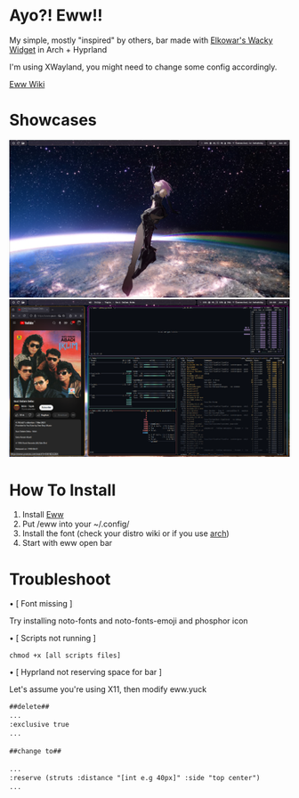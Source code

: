 # Ayo?! Eww!!

My simple, mostly "inspired" by others, bar made with [Elkowar's Wacky Widget](https://github.com/elkowar/eww/) in Arch + Hyprland

I'm using XWayland, you might need to change some config accordingly.

[Eww Wiki](https://elkowar.github.io/eww/)

# Showcases
<img src="picture.png">
<img src="showcase.png">

# How To Install

  1. Install [Eww](https://github.com/elkowar/eww/)
  2. Put /eww into your ~/.config/
  3. Install the font (check your distro wiki or if you use [arch](https://wiki.archlinux.org/title/Fonts#Manual_installation))
  4. Start with eww open bar

# Troubleshoot

• [ Font missing ]

Try installing noto-fonts and noto-fonts-emoji and phosphor icon

• [ Scripts not running ]

```
chmod +x [all scripts files]
```

• [ Hyprland not reserving space for bar ]

Let's assume you're using X11, then modify eww.yuck
```
##delete##
...
:exclusive true
...

##change to##

...
:reserve (struts :distance "[int e.g 40px]" :side "top center")
...
```
